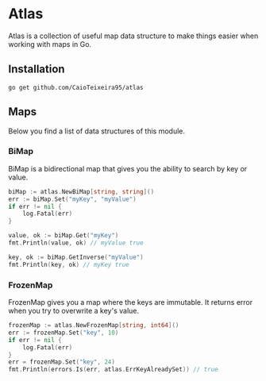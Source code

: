 # Atlas

Atlas is a collection of useful map data structure to make things easier when working with maps in Go.

## Installation

`go get github.com/CaioTeixeira95/atlas`

## Maps

Below you find a list of data structures of this module.

### BiMap

BiMap is a bidirectional map that gives you the ability to search by key or value.

```go
biMap := atlas.NewBiMap[string, string]()
err := biMap.Set("myKey", "myValue")
if err != nil {
    log.Fatal(err)
}

value, ok := biMap.Get("myKey")
fmt.Println(value, ok) // myValue true

key, ok := biMap.GetInverse("myValue")
fmt.Println(key, ok) // myKey true
```

### FrozenMap

FrozenMap gives you a map where the keys are immutable. It returns error when you try to overwrite a key's value.

```go
frozenMap := atlas.NewFrozenMap[string, int64]()
err := frozenMap.Set("key", 10)
if err != nil {
    log.Fatal(err)
}
err = frozenMap.Set("key", 24)
fmt.Println(errors.Is(err, atlas.ErrKeyAlreadySet)) // true
```
